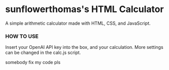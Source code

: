 # sunflowerthomas's HTML Calculator
A simple arithmetic calculator made with HTML, CSS, and JavaScript.

### HOW TO USE
Insert your OpenAI API key into the box, and your calculation.
More settings can be changed in the calc.js script.




somebody fix my code pls